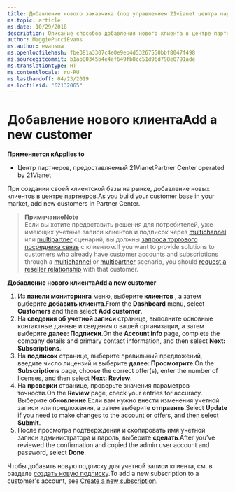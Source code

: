 ```yaml
---
title: Добавление нового заказчика (под управлением 21vianet центра партнеров)
ms.topic: article
ms.date: 10/29/2018
description: Описание способов добавления нового клиента в центре партнеров, под управлением 21vianet.
author: MaggiePucciEvans
ms.author: evansma
ms.openlocfilehash: fbe381a3307c4e0e9eb4d53267550bbf8047f498
ms.sourcegitcommit: b1ab80345b4e4af649fb8cc51d96d798e0791ade
ms.translationtype: HT
ms.contentlocale: ru-RU
ms.lasthandoff: 04/23/2019
ms.locfileid: "62132065"
---
```

# <a name="add-a-new-customer"></a><span data-ttu-id="4751a-103">Добавление нового клиента</span><span class="sxs-lookup"><span data-stu-id="4751a-103">Add a new customer</span></span>

<span data-ttu-id="4751a-104">**Применяется к**</span><span class="sxs-lookup"><span data-stu-id="4751a-104">**Applies to**</span></span>

-   <span data-ttu-id="4751a-105">Центр партнеров, предоставляемый 21Vianet</span><span class="sxs-lookup"><span data-stu-id="4751a-105">Partner Center operated by 21Vianet</span></span>

<span data-ttu-id="4751a-106">При создании своей клиентской базы на рынке, добавление новых клиентов в центре партнеров.</span><span class="sxs-lookup"><span data-stu-id="4751a-106">As you build your customer base in your market, add new customers in Partner Center.</span></span>

><span data-ttu-id="4751a-107">**Примечание**</span><span class="sxs-lookup"><span data-stu-id="4751a-107">**Note**</span></span><br> <span data-ttu-id="4751a-108">Если вы хотите предоставить решения для потребителей, уже имеющих учетные записи клиентов и подписок через [multichannel](multichannel.md) или [multipartner](multipartner.md) сценарий, вы должны [запроса торгового посредника связь](request-a-relationship-with-a-customer.md) с клиентом.</span><span class="sxs-lookup"><span data-stu-id="4751a-108">If you want to provide solutions to customers who already have customer accounts and subscriptions through a [multichannel](multichannel.md) or [multipartner](multipartner.md) scenario, you should [request a reseller relationship](request-a-relationship-with-a-customer.md) with that customer.</span></span>

<span data-ttu-id="4751a-109">**Добавление нового клиента**</span><span class="sxs-lookup"><span data-stu-id="4751a-109">**Add a new customer**</span></span>

1.  <span data-ttu-id="4751a-110">Из **панели мониторинга** меню, выберите **клиентов** , а затем выберите **добавить клиента**.</span><span class="sxs-lookup"><span data-stu-id="4751a-110">From the **Dashboard** menu, select **Customers** and then select **Add customer**.</span></span>
2.  <span data-ttu-id="4751a-111">На **сведения об учетной записи** странице, выполните основные контактные данные и сведения о вашей организации, а затем выберите **далее: Подписки**.</span><span class="sxs-lookup"><span data-stu-id="4751a-111">On the **Account info** page, complete the company details and primary contact information, and then select **Next: Subscriptions**.</span></span>
3.  <span data-ttu-id="4751a-112">На **подписок** странице, выберите правильный предложений, введите число лицензий и выберите **далее: Просмотрите**.</span><span class="sxs-lookup"><span data-stu-id="4751a-112">On the **Subscriptions** page, choose the correct offer(s), enter the number of licenses, and then select **Next: Review**.</span></span>
4.  <span data-ttu-id="4751a-113">На **проверки** странице, проверьте значения параметров точности.</span><span class="sxs-lookup"><span data-stu-id="4751a-113">On the **Review** page, check your entries for accuracy.</span></span> <span data-ttu-id="4751a-114">Выберите **обновление** Если вам нужно внести изменения учетной записи или предложения, а затем выберите **отправить**.</span><span class="sxs-lookup"><span data-stu-id="4751a-114">Select **Update** if you need to make changes to the account or offers, and then select **Submit**.</span></span>
5.  <span data-ttu-id="4751a-115">После просмотра подтверждения и скопировать имя учетной записи администратора и пароль, выберите **сделать**.</span><span class="sxs-lookup"><span data-stu-id="4751a-115">After you’ve reviewed the confirmation and copied the admin user account and password, select **Done**.</span></span>

<span data-ttu-id="4751a-116">Чтобы добавить новую подписку для учетной записи клиента, см. в разделе [создать новую подписку](create-a-new-subscription.md).</span><span class="sxs-lookup"><span data-stu-id="4751a-116">To add a new subscription to a customer's account, see [Create a new subscription](create-a-new-subscription.md).</span></span>
